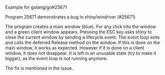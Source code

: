 Example for golang/go#25671

Program 25671 demonstrates a bug in shiny/windriver (#25671)

The program creates a main window (blue).
For any click into the window and a green client window appears.
Pressing the ESC key asks shiny to close the current window
by sending a lifecycle event.
The event loop exits and calls the deferred Release method on the window.
If this is done on the main window, it works as expected.
However if it is done on a client window, it does not disappear.
It is left in an unusable state (try to make it bigger), as the event loop is
not running anymore.

The fix is mentioned in the issue.
